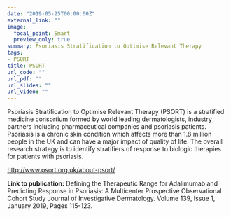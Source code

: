 ```yaml
---
date: "2019-05-25T00:00:00Z"
external_link: ""
image:
  focal_point: Smart
  preview_only: true
summary: Psoriasis Stratification to Optimise Relevant Therapy
tags:
- PSORT
title: PSORT
url_code: ""
url_pdf: ""
url_slides: ""
url_video: ""
---
```


Psoriasis Stratification to Optimise Relevant Therapy (PSORT) is a stratified medicine consortium formed by world leading dermatologists, industry partners including pharmaceutical companies and psoriasis patients.
Psoriasis is a chronic skin condition which affects more than 1.8 million people in the UK and can have a major impact of quality of life.
The overall research strategy is to identify stratifiers of response to biologic therapies for patients with psoriasis. 

http://www.psort.org.uk/about-psort/

__Link to publication:__ Defining the Therapeutic Range for Adalimumab and Predicting Response in Psoriasis: A Multicenter Prospective Observational Cohort Study Journal of Investigative Dermatology. Volume 139, Issue 1, January 2019, Pages 115-123.
